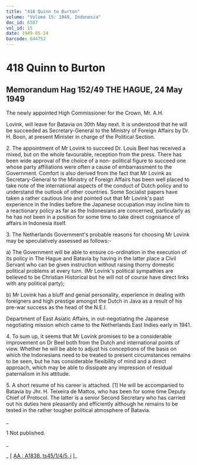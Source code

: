 ```yaml
---
title: "418 Quinn to Burton"
volume: "Volume 15: 1949, Indonesia"
doc_id: 6587
vol_id: 15
date: 1949-05-24
barcode: 644752
---
```


# 418 Quinn to Burton

## Memorandum Hag 152/49 THE HAGUE, 24 May 1949

The newly appointed High Commissioner for the Crown, Mr. A.H.

Lovink, will leave for Batavia on 30th May next. It is understood that he will be succeeded as Secretary-General to the Ministry of Foreign Affairs by Dr. H. Boon, at present Minister in charge of the Political Section.

2\. The appointment of Mr Lovink to succeed Dr. Louis Beel has received a mixed, but on the whole favourable, reception from the press. There has been wide approval of the choice of a non- political figure to succeed one whose party affiliations were often a cause of embarrassment to the Government. Comfort is also derived from the fact that Mr Lovink as Secretary-General to the Ministry of Foreign Affairs has been well placed to take note of the international aspects of the conduct of Dutch policy and to understand the outlook of other countries. Some Socialist papers have taken a rather cautious line and pointed out that Mr Lovink's past experience in the Indies before the Japanese occupation may incline him to a reactionary policy as far as the Indonesians are concerned, particularly as he has not been in a position for some time to take direct cognisance of affairs in Indonesia itself.

3\. The Netherlands Government's probable reasons for choosing Mr Lovink may be speculatively assessed as follows:-

a) The Government will be able to ensure co-ordination in the execution of its policy in The Hague and Batavia by having in the latter place a Civil Servant who can be given instruction without raising thorny domestic political problems at every turn. (Mr Lovink's political sympathies are believed to be Christian Historical but he will not of course have direct links with any political party);

b) Mr Lovink has a bluff and genial personality, experience in dealing with foreigners and high prestige amongst the Dutch in Java as a result of his pre-war success as the head of the N.E.I.

Department of East Asiatic Affairs, in out-negotiating the Japanese negotiating mission which came to the Netherlands East Indies early in 1941.

4\. To sum up, it seems that Mr Lovink promises to be a considerable improvement on Dr Beel both from the Dutch and international points of view. Whether he will be able to adjust his conceptions of the basis on which the Indonesians need to be treated to present circumstances remains to be seen, but he has considerable flexibility of mind and a direct approach, which may be able to dissipate any impression of residual paternalism in his attitude.

5\. A short resume of his career is attached. [1] He will be accompanied to Batavia by Jhr. H. Teixeira de Mattos, who has been for some time Deputy Chief of Protocol. The latter is a senior Second Secretary who has carried out his duties here pleasantly and efficiently although he remains to be tested in the rather tougher political atmosphere of Batavia.

_

1 Not published.

_

_ [ [AA : A1838, ts45/1/4/5, i](http://www.naa.gov.au/cgi-bin/Search?O=I&Number=644752) ]_

